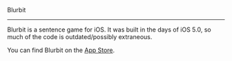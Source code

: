 Blurbit
___

Blurbit is a sentence game for iOS. It was built in the days of iOS 5.0, so much 
of the code is outdated/possibly extraneous.

You can find Blurbit on the [App Store](https://itunes.apple.com/us/app/blurbit/id523039074?mt=8).
